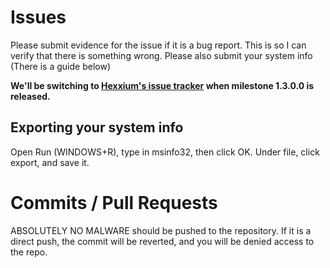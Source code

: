 # Issues

Please submit evidence for the issue if it is a bug report. This is so I can verify that there is something wrong. Please also submit your system info (There is a guide below)

**We'll be switching to [Hexxium's issue tracker](http://support.hexxiumcreations.com) when milestone 1.3.0.0 is released.**

## Exporting your system info

Open Run (WINDOWS+R), type in msinfo32, then click OK. Under file, click export, and save it.

# Commits / Pull Requests

ABSOLUTELY NO MALWARE should be pushed to the repository. If it is a direct push, the commit will be reverted, and you will be denied access to the repo.
